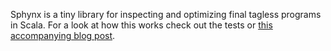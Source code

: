 Sphynx is a tiny library for inspecting and optimizing final tagless programs in Scala.
For a look at how this works check out the tests or [this accompanying blog post](https://typelevel.org/blog/2017/12/27/optimizing-final-tagless.html).

